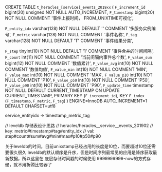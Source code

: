 



CREATE TABLE `t_heracles_[service]_events_2019xx` (
  `F_increment_id` bigint(20) unsigned NOT NULL AUTO_INCREMENT,
  `F_timestamp` bigint(20) NOT NULL COMMENT '事件上报时间， FROM_UNIXTIME可视化',

  `F_entity_idx` varchar(128) NOT NULL DEFAULT '' COMMENT '多服务实例编号',
  `F_metric` varchar(128) NOT NULL COMMENT '事件名称',
  `F_tag` varchar(128) NOT NULL DEFAULT 'T' COMMENT '事件结果分类',

  `F_step` tinyint(10) NOT NULL DEFAULT '1' COMMENT '事件合并的时间间隔',
  `F_count` int(11) NOT NULL COMMENT '当前间隔内事件总个数',
  `F_value_sum` bigint(12) NOT NULL COMMENT '数值累计',
  `F_value_avg` int(10) NOT NULL COMMENT '数值均值',
  `F_value_min` int(10) NOT NULL COMMENT 'MIN',
  `F_value_max` int(10) NOT NULL COMMENT 'MAX',
  `F_value_p10` int(10) NOT NULL COMMENT 'P10',
  `F_value_p50` int(10) NOT NULL COMMENT 'P50',
  `F_value_p90` int(10) NOT NULL COMMENT 'P90',
  `F_update_time` timestamp NOT NULL DEFAULT CURRENT_TIMESTAMP ON UPDATE CURRENT_TIMESTAMP,
  PRIMARY KEY (`F_increment_id`),
  KEY `F_index` (`F_timestamp`, `F_metric`, `F_tag`)
) ENGINE=InnoDB AUTO_INCREMENT=1 DEFAULT CHARSET=utf8


service_entityidx -> timestamp_metric_tag


// leveldb 存储表设计思路
// heracles/heracles__service__events_201902
//           key: metric#timestamp#tag#entity_idx
//           val: step#count#sum#avg#min#max#p10#p50#p90

关于leveldb的时间，目前unixstamp已经占用的长度是10位，而要超过10位还需要很久很久
leveldb的默认顺序是升序，但是时间序列最常见的应用是降序获取最新数据，所以这里在
底层存储时间戳的时候使用 9999999999-now的方式存储，就不用折腾比较器了
